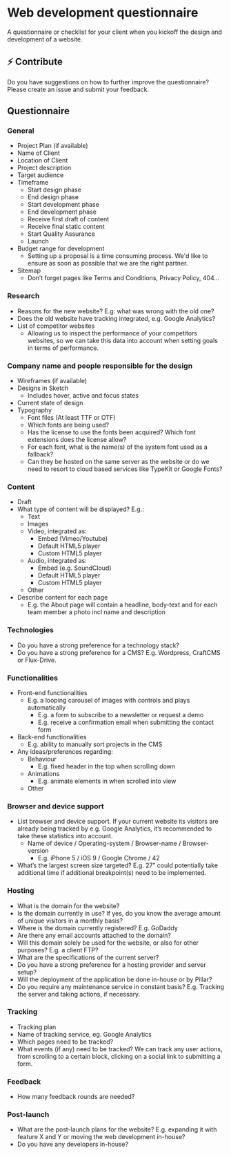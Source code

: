 # Web development questionnaire
A questionnaire or checklist for your client when you kickoff the design and development of a website.

## ⚡️ Contribute
Do you have suggestions on how to further improve the questionnaire? Please create an issue and submit your feedback.

## Questionnaire

### General
- Project Plan (if available)
- Name of Client
- Location of Client
- Project description
- Target audience
- Timeframe
  - Start design phase
  - End design phase
  - Start development phase
  - End development phase
  - Receive first draft of content
  - Receive final static content
  - Start Quality Assurance
  - Launch
- Budget range for development
  - Setting up a proposal is a time consuming process. We'd like to ensure as soon as possible that we are the right partner.
- Sitemap
  - Don’t forget pages like Terms and Conditions, Privacy Policy, 404…


### Research
- Reasons for the new website? E.g. what was wrong with the old one?
- Does the old website have tracking integrated, e.g. Google Analytics?
- List of competitor websites
  - Allowing us to inspect the performance of your competitors websites, so we can take this data into account when setting goals in terms of performance.


### Company name and people responsible for the design
- Wireframes (if available)
- Designs in Sketch
  - Includes hover, active and focus states
- Current state of design
- Typography
  - Font files (At least TTF or OTF)
  - Which fonts are being used?
  - Has the license to use the fonts been acquired? Which font extensions does the license allow?
  - For each font, what is the name(s) of the system font used as a fallback?
  - Can they be hosted on the same server as the website or do we need to resort to cloud based services like TypeKit or Google Fonts?
  
  
### Content
- Draft
- What type of content will be displayed? E.g.:
  - Text
  - Images
  - Video, integrated as:
    - Embed (Vimeo/Youtube)
    - Default HTML5 player
    - Custom HTML5 player
  - Audio, integrated as:
    - Embed (e.g. SoundCloud)
    - Default HTML5 player
    - Custom HTML5 player
  - Other
- Describe content for each page
  - E.g. the About page will contain a headline, body-text and for each team member a photo incl name and description


### Technologies
- Do you have a strong preference for a technology stack?
- Do you have a strong preference for a CMS? E.g. Wordpress, CraftCMS or Flux-Drive.


### Functionalities
- Front-end functionalities
  - E.g. a looping carousel of images with controls and plays automatically
    - E.g. a form to subscribe to a newsletter or request a demo
    - E.g. receive a confirmation email when submitting the contact form
- Back-end functionalities
  - E.g. ability to manually sort projects in the CMS
- Any ideas/preferences regarding:
  - Behaviour
    - E.g. fixed header in the top when scrolling down
  - Animations
    - E.g. animate elements in when scrolled into view
  - Other

### Browser and device support
- List browser and device support. If your current website its visitors are already being tracked by e.g. Google Analytics, it’s recommended to take these statistics into account.
  - Name of device / Operating-system / Browser-name / Browser-version
    - E.g. iPhone 5 / iOS 9 / Google Chrome / 42
- What’s the largest screen size targeted? E.g. 27” could potentially take additional time if additional breakpoint(s) need to be implemented.

### Hosting
- What is the domain for the website?
- Is the domain currently in use? If yes, do you know the average amount of unique visitors in a monthly basis?
- Where is the domain currently registered? E.g. GoDaddy
- Are there any email accounts attached to the domain?
- Will this domain solely be used for the website, or also for other purposes? E.g. a client FTP?
- What are the specifications of the current server?
- Do you have a strong preference for a hosting provider and server setup?
- Will the deployment of the application be done in-house or by Pillar?
- Do you require any maintenance service in constant basis? E.g. Tracking the server and taking actions, if necessary.

### Tracking
- Tracking plan
- Name of tracking service, eg. Google Analytics
- Which pages need to be tracked?
- What events (if any) need to be tracked? We can track any user actions, from scrolling to a certain block, clicking on a social link to submitting a form.

### Feedback
- How many feedback rounds are needed?

### Post-launch
- What are the post-launch plans for the website? E.g. expanding it with feature X and Y or moving the web development in-house?
- Do you have any developers in-house?
